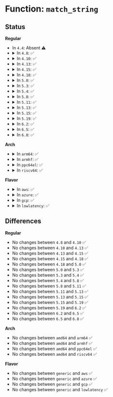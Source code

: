 # Function: <code>match_string</code>

## Status
<b>Regular</b>
<ul>
<li>
In <code>4.4</code>: Absent ⚠️
</li>
<li>
<details>
<summary>In <code>4.8</code>: ✅</summary>

```c
int match_string(const const char * *array, size_t n, const char *string);
```

**Collision:** Unique Global

**Inline:** No

**Transformation:** False

**Instances:**

```
In lib/string.c (ffffffff81438670)
Location: lib/string.c:642
Inline: False
Direct callers:
  - drivers/pinctrl/pinmux.c:pinmux_map_to_setting
  - drivers/base/property.c:fwnode_property_match_string
  - drivers/usb/common/common.c:usb_get_dr_mode
  - drivers/usb/common/common.c:usb_get_maximum_speed
  - drivers/power/charger-manager.c:cm_notify_event
```
**Symbols:**

```
ffffffff81438670-ffffffff814386bb: match_string (STB_GLOBAL)
```
</details>
</li>
<li>
<details>
<summary>In <code>4.10</code>: ✅</summary>

```c
int match_string(const const char * *array, size_t n, const char *string);
```

**Collision:** Unique Global

**Inline:** No

**Transformation:** False

**Instances:**

```
In lib/string.c (ffffffff81455660)
Location: lib/string.c:642
Inline: False
Direct callers:
  - drivers/pinctrl/pinmux.c:pinmux_map_to_setting
  - drivers/base/property.c:fwnode_property_match_string
  - drivers/usb/common/common.c:usb_get_dr_mode
  - drivers/usb/common/common.c:usb_get_maximum_speed
  - drivers/power/supply/charger-manager.c:cm_notify_event
```
**Symbols:**

```
ffffffff81455660-ffffffff814556ab: match_string (STB_GLOBAL)
```
</details>
</li>
<li>
<details>
<summary>In <code>4.13</code>: ✅</summary>

```c
int match_string(const const char * *array, size_t n, const char *string);
```

**Collision:** Unique Global

**Inline:** No

**Transformation:** False

**Instances:**

```
In lib/string.c (ffffffff818f70d0)
Location: lib/string.c:642
Inline: False
Direct callers:
  - drivers/pinctrl/pinmux.c:pinmux_map_to_setting
  - drivers/base/property.c:fwnode_property_match_string
  - drivers/usb/common/common.c:usb_get_dr_mode
  - drivers/usb/common/common.c:usb_get_maximum_speed
```
**Symbols:**

```
ffffffff818f70d0-ffffffff818f7120: match_string (STB_GLOBAL)
```
</details>
</li>
<li>
<details>
<summary>In <code>4.15</code>: ✅</summary>

```c
int match_string(const const char * *array, size_t n, const char *string);
```

**Collision:** Unique Global

**Inline:** No

**Transformation:** False

**Instances:**

```
In lib/string.c (ffffffff8197dad0)
Location: lib/string.c:643
Inline: False
Direct callers:
  - drivers/pinctrl/pinmux.c:pinmux_map_to_setting
  - drivers/base/property.c:fwnode_property_match_string
  - drivers/usb/common/common.c:usb_get_dr_mode
  - drivers/usb/common/common.c:usb_get_maximum_speed
```
**Symbols:**

```
ffffffff8197dad0-ffffffff8197db20: match_string (STB_GLOBAL)
```
</details>
</li>
<li>
<details>
<summary>In <code>4.18</code>: ✅</summary>

```c
int match_string(const const char * *array, size_t n, const char *string);
```

**Collision:** Unique Global

**Inline:** No

**Transformation:** False

**Instances:**

```
In lib/string.c (ffffffff819d9fc0)
Location: lib/string.c:643
Inline: False
Direct callers:
  - arch/x86/kernel/cpu/mtrr/if.c:mtrr_write
  - kernel/cgroup/rdma.c:rdmacg_resource_set_max
  - kernel/trace/trace.c:trace_set_options
  - mm/vmpressure.c:vmpressure_register_event
  - mm/vmpressure.c:vmpressure_register_event
  - security/apparmor/lsm.c:param_set_mode
  - security/apparmor/lsm.c:param_set_audit
  - security/integrity/ima/ima_main.c:hash_setup
  - drivers/pinctrl/pinmux.c:pinmux_map_to_setting
  - drivers/base/property.c:fwnode_property_match_string
  - drivers/base/devcon.c:device_connection_find_match
  - drivers/gpu/drm/drm_panel_orientation_quirks.c:drm_get_panel_orientation_quirk
  - drivers/usb/common/common.c:usb_get_dr_mode
  - drivers/usb/common/common.c:usb_get_maximum_speed
```
**Symbols:**

```
ffffffff819d9fc0-ffffffff819da002: match_string (STB_GLOBAL)
```
</details>
</li>
<li>
<details>
<summary>In <code>5.0</code>: ✅</summary>

```c
int match_string(const const char * *array, size_t n, const char *string);
```

**Collision:** Unique Global

**Inline:** No

**Transformation:** False

**Instances:**

```
In lib/string.c (ffffffff81a121e0)
Location: lib/string.c:644
Inline: False
Direct callers:
  - arch/x86/kernel/cpu/mtrr/if.c:mtrr_write
  - kernel/sched/debug.c:sched_feat_write
  - kernel/sched/debug.c:sched_feat_write
  - kernel/cgroup/rdma.c:rdmacg_resource_set_max
  - kernel/trace/trace.c:trace_set_options
  - mm/mempolicy.c:mpol_parse_str
  - mm/vmpressure.c:vmpressure_register_event
  - mm/vmpressure.c:vmpressure_register_event
  - security/apparmor/lsm.c:param_set_mode
  - security/apparmor/lsm.c:param_set_audit
  - security/integrity/ima/ima_main.c:hash_setup
  - drivers/pinctrl/pinmux.c:pinmux_map_to_setting
  - drivers/base/property.c:fwnode_property_match_string
  - drivers/base/devcon.c:device_connection_find_match
  - drivers/gpu/drm/drm_panel_orientation_quirks.c:drm_get_panel_orientation_quirk
  - drivers/usb/common/common.c:usb_get_dr_mode
  - drivers/usb/common/common.c:usb_get_maximum_speed
  - drivers/cpufreq/intel_pstate.c:store_energy_performance_preference
```
**Symbols:**

```
ffffffff81a121e0-ffffffff81a12222: match_string (STB_GLOBAL)
```
</details>
</li>
<li>
<details>
<summary>In <code>5.3</code>: ✅</summary>

```c
int match_string(const const char * *array, size_t n, const char *string);
```

**Collision:** Unique Global

**Inline:** No

**Transformation:** False

**Instances:**

```
In lib/string.c (ffffffff81a81660)
Location: lib/string.c:686
Inline: False
Direct callers:
  - arch/x86/kernel/cpu/mtrr/if.c:mtrr_write
  - kernel/sched/debug.c:sched_feat_write
  - kernel/sched/debug.c:sched_feat_write
  - kernel/cgroup/rdma.c:rdmacg_resource_set_max
  - kernel/trace/trace.c:trace_set_options
  - mm/mempolicy.c:mpol_parse_str
  - mm/vmpressure.c:vmpressure_register_event
  - mm/vmpressure.c:vmpressure_register_event
  - security/apparmor/lsm.c:param_set_mode
  - security/apparmor/lsm.c:param_set_audit
  - security/integrity/ima/ima_main.c:hash_setup
  - drivers/pinctrl/pinmux.c:pinmux_map_to_setting
  - drivers/base/property.c:fwnode_property_match_string
  - drivers/base/devcon.c:device_connection_find_match
  - drivers/gpu/drm/drm_panel_orientation_quirks.c:drm_get_panel_orientation_quirk
  - drivers/usb/common/common.c:usb_get_dr_mode
  - drivers/usb/common/common.c:usb_get_maximum_speed
  - drivers/cpufreq/intel_pstate.c:store_energy_performance_preference
```
**Symbols:**

```
ffffffff81a81660-ffffffff81a8169f: match_string (STB_GLOBAL)
```
</details>
</li>
<li>
<details>
<summary>In <code>5.4</code>: ✅</summary>

```c
int match_string(const const char * *array, size_t n, const char *string);
```

**Collision:** Unique Global

**Inline:** No

**Transformation:** False

**Instances:**

```
In lib/string.c (ffffffff81ab8730)
Location: lib/string.c:688
Inline: False
Direct callers:
  - arch/x86/kernel/cpu/mtrr/if.c:mtrr_write
  - kernel/sched/debug.c:sched_feat_write
  - kernel/sched/debug.c:sched_feat_write
  - kernel/cgroup/rdma.c:rdmacg_resource_set_max
  - kernel/trace/trace.c:trace_set_options
  - mm/mempolicy.c:mpol_parse_str
  - mm/mempolicy.c:mpol_parse_str
  - mm/vmpressure.c:vmpressure_register_event
  - mm/vmpressure.c:vmpressure_register_event
  - security/apparmor/lsm.c:param_set_mode
  - security/apparmor/lsm.c:param_set_audit
  - security/integrity/ima/ima_main.c:hash_setup
  - drivers/pinctrl/pinmux.c:pinmux_map_to_setting
  - drivers/base/property.c:fwnode_property_match_string
  - drivers/base/devcon.c:device_connection_find_match
  - drivers/gpu/drm/drm_panel_orientation_quirks.c:drm_get_panel_orientation_quirk
  - drivers/vfio/vfio.c:vfio_dev_viable
  - drivers/usb/common/common.c:usb_get_dr_mode
  - drivers/usb/common/common.c:usb_get_maximum_speed
  - drivers/cpufreq/intel_pstate.c:store_energy_performance_preference
```
**Symbols:**

```
ffffffff81ab8730-ffffffff81ab876f: match_string (STB_GLOBAL)
```
</details>
</li>
<li>
<details>
<summary>In <code>5.8</code>: ✅</summary>

```c
int match_string(const const char * *array, size_t n, const char *string);
```

**Collision:** Unique Global

**Inline:** No

**Transformation:** False

**Instances:**

```
In lib/string.c (ffffffff815f3370)
Location: lib/string.c:737
Inline: False
Direct callers:
  - arch/x86/kernel/cpu/mtrr/if.c:mtrr_write
  - kernel/sched/debug.c:sched_feat_write
  - kernel/sched/debug.c:sched_feat_write
  - kernel/cgroup/rdma.c:parse_resource
  - kernel/trace/trace.c:trace_set_options
  - mm/mempolicy.c:mpol_parse_str
  - mm/mempolicy.c:mpol_parse_str
  - mm/vmpressure.c:vmpressure_register_event
  - mm/vmpressure.c:vmpressure_register_event
  - security/apparmor/lsm.c:param_set_mode
  - security/apparmor/lsm.c:param_set_audit
  - security/integrity/ima/ima_main.c:hash_setup
  - drivers/pinctrl/pinmux.c:pinmux_map_to_setting
  - drivers/base/property.c:fwnode_property_match_string
  - drivers/base/devcon.c:device_connection_find_match
  - drivers/gpu/drm/drm_panel_orientation_quirks.c:drm_get_panel_orientation_quirk
  - drivers/vfio/vfio.c:vfio_dev_viable
  - drivers/usb/common/common.c:usb_get_dr_mode
  - drivers/usb/common/common.c:usb_get_maximum_speed
  - drivers/cpufreq/intel_pstate.c:store_energy_performance_preference
```
**Symbols:**

```
ffffffff815f3370-ffffffff815f33b7: match_string (STB_GLOBAL)
```
</details>
</li>
<li>
<details>
<summary>In <code>5.11</code>: ✅</summary>

```c
int match_string(const const char * *array, size_t n, const char *string);
```

**Collision:** Unique Global

**Inline:** No

**Transformation:** False

**Instances:**

```
In lib/string.c (ffffffff81617a20)
Location: lib/string.c:734
Inline: False
Direct callers:
  - arch/x86/kernel/cpu/mtrr/if.c:mtrr_write
  - kernel/sched/debug.c:sched_feat_write
  - kernel/sched/debug.c:sched_feat_write
  - kernel/cgroup/rdma.c:parse_resource
  - kernel/trace/trace.c:trace_set_options
  - mm/mempolicy.c:mpol_parse_str
  - mm/mempolicy.c:mpol_parse_str
  - mm/vmpressure.c:vmpressure_register_event
  - mm/vmpressure.c:vmpressure_register_event
  - security/apparmor/lsm.c:param_set_mode
  - security/apparmor/lsm.c:param_set_audit
  - security/integrity/ima/ima_main.c:hash_setup
  - drivers/pinctrl/pinmux.c:pinmux_map_to_setting
  - drivers/base/property.c:fwnode_property_match_string
  - drivers/gpu/drm/drm_panel_orientation_quirks.c:drm_get_panel_orientation_quirk
  - drivers/vfio/vfio.c:vfio_dev_viable
  - drivers/usb/common/common.c:usb_get_dr_mode
  - drivers/usb/common/common.c:usb_get_maximum_speed
  - drivers/cpufreq/intel_pstate.c:store_energy_performance_preference
```
**Symbols:**

```
ffffffff81617a20-ffffffff81617a67: match_string (STB_GLOBAL)
```
</details>
</li>
<li>
<details>
<summary>In <code>5.13</code>: ✅</summary>

```c
int match_string(const const char * *array, size_t n, const char *string);
```

**Collision:** Unique Global

**Inline:** No

**Transformation:** False

**Instances:**

```
In lib/string.c (ffffffff815fb090)
Location: lib/string.c:734
Inline: False
Direct callers:
  - arch/x86/kernel/cpu/mtrr/if.c:mtrr_write
  - kernel/sched/debug.c:sched_feat_write
  - kernel/sched/debug.c:sched_feat_write
  - kernel/cgroup/rdma.c:rdmacg_parse_limits
  - kernel/trace/trace.c:trace_set_options
  - mm/mempolicy.c:mpol_parse_str
  - mm/mempolicy.c:mpol_parse_str
  - mm/vmpressure.c:vmpressure_register_event
  - mm/vmpressure.c:vmpressure_register_event
  - security/apparmor/lsm.c:param_set_mode
  - security/apparmor/lsm.c:param_set_audit
  - security/integrity/ima/ima_main.c:hash_setup
  - crypto/asymmetric_keys/pkcs7_verify.c:pkcs7_get_digest
  - drivers/pinctrl/pinmux.c:pinmux_select
  - drivers/pinctrl/pinmux.c:pinmux_map_to_setting
  - drivers/acpi/scan.c:acpi_scan_check_dep
  - drivers/acpi/scan.c:acpi_scan_check_dep
  - drivers/base/property.c:fwnode_property_match_string
  - drivers/gpu/drm/drm_panel_orientation_quirks.c:drm_get_panel_orientation_quirk
  - drivers/vfio/vfio.c:vfio_dev_viable
  - drivers/usb/common/common.c:usb_get_dr_mode
  - drivers/usb/common/common.c:usb_get_maximum_ssp_rate
  - drivers/usb/common/common.c:usb_get_maximum_speed
  - drivers/usb/common/common.c:usb_get_maximum_speed
  - drivers/cpufreq/intel_pstate.c:store_energy_performance_preference
```
**Symbols:**

```
ffffffff815fb090-ffffffff815fb0cf: match_string (STB_GLOBAL)
```
</details>
</li>
<li>
<details>
<summary>In <code>5.15</code>: ✅</summary>

```c
int match_string(const const char * *array, size_t n, const char *string);
```

**Collision:** Unique Global

**Inline:** No

**Transformation:** False

**Instances:**

```
In lib/string.c (ffffffff81668940)
Location: lib/string.c:735
Inline: False
Direct callers:
  - arch/x86/kernel/cpu/mtrr/if.c:mtrr_write
  - kernel/sched/debug.c:sched_feat_write
  - kernel/sched/debug.c:sched_feat_write
  - kernel/cgroup/rdma.c:rdmacg_parse_limits
  - kernel/trace/trace.c:trace_set_options
  - mm/mempolicy.c:mpol_parse_str
  - mm/mempolicy.c:mpol_parse_str
  - mm/vmpressure.c:vmpressure_register_event
  - mm/vmpressure.c:vmpressure_register_event
  - security/apparmor/lsm.c:param_set_mode
  - security/apparmor/lsm.c:param_set_audit
  - security/integrity/ima/ima_main.c:hash_setup
  - security/integrity/ima/ima_policy.c:ima_parse_rule
  - crypto/asymmetric_keys/pkcs7_verify.c:pkcs7_get_digest
  - drivers/pinctrl/pinmux.c:pinmux_select
  - drivers/pinctrl/pinmux.c:pinmux_map_to_setting
  - drivers/acpi/scan.c:acpi_scan_check_dep
  - drivers/acpi/scan.c:acpi_scan_check_dep
  - drivers/base/property.c:fwnode_property_match_string
  - drivers/gpu/drm/drm_panel_orientation_quirks.c:drm_get_panel_orientation_quirk
  - drivers/vfio/vfio.c:vfio_dev_viable
  - drivers/usb/common/common.c:usb_get_role_switch_default_mode
  - drivers/usb/common/common.c:usb_get_dr_mode
  - drivers/usb/common/common.c:usb_get_maximum_ssp_rate
  - drivers/usb/common/common.c:usb_get_maximum_speed
  - drivers/usb/common/common.c:usb_get_maximum_speed
  - drivers/cpufreq/intel_pstate.c:store_energy_performance_preference
```
**Symbols:**

```
ffffffff81668940-ffffffff8166897f: match_string (STB_GLOBAL)
```
</details>
</li>
<li>
<details>
<summary>In <code>5.19</code>: ✅</summary>

```c
int match_string(const const char * *array, size_t n, const char *string);
```

**Collision:** Unique Global

**Inline:** No

**Transformation:** False

**Instances:**

```
In lib/string_helpers.c (ffffffff816ecaa0)
Location: lib/string_helpers.c:885
Inline: False
Direct callers:
  - arch/x86/kernel/cpu/mtrr/if.c:mtrr_write
  - kernel/sched/build_utility.c:sched_feat_write
  - kernel/sched/build_utility.c:sched_feat_write
  - kernel/cgroup/rdma.c:rdmacg_parse_limits
  - kernel/trace/trace.c:trace_set_options
  - mm/mempolicy.c:mpol_parse_str
  - mm/mempolicy.c:mpol_parse_str
  - mm/vmpressure.c:vmpressure_register_event
  - mm/vmpressure.c:vmpressure_register_event
  - fs/verity/measure.c:fsverity_get_digest
  - security/apparmor/lsm.c:param_set_mode
  - security/apparmor/lsm.c:param_set_audit
  - security/integrity/ima/ima_main.c:hash_setup
  - security/integrity/ima/ima_policy.c:ima_parse_rule
  - crypto/asymmetric_keys/pkcs7_verify.c:pkcs7_get_digest
  - drivers/pinctrl/pinmux.c:pinmux_select
  - drivers/pinctrl/pinmux.c:pinmux_map_to_setting
  - drivers/acpi/scan.c:acpi_info_matches_ids
  - drivers/acpi/scan.c:acpi_info_matches_ids
  - drivers/base/property.c:fwnode_property_match_string
  - drivers/gpu/drm/drm_panel_orientation_quirks.c:drm_get_panel_orientation_quirk
  - drivers/usb/common/common.c:usb_get_role_switch_default_mode
  - drivers/usb/common/common.c:usb_get_dr_mode
  - drivers/usb/common/common.c:usb_get_maximum_ssp_rate
  - drivers/usb/common/common.c:usb_get_maximum_speed
  - drivers/usb/common/common.c:usb_get_maximum_speed
  - drivers/cpufreq/intel_pstate.c:store_energy_performance_preference
```
**Symbols:**

```
ffffffff816ecaa0-ffffffff816ecafa: match_string (STB_GLOBAL)
```
</details>
</li>
<li>
<details>
<summary>In <code>6.2</code>: ✅</summary>

```c
int match_string(const const char * *array, size_t n, const char *string);
```

**Collision:** Unique Global

**Inline:** No

**Transformation:** False

**Instances:**

```
In lib/string_helpers.c (ffffffff817dd340)
Location: lib/string_helpers.c:929
Inline: False
Direct callers:
  - arch/x86/kernel/cpu/mtrr/if.c:mtrr_write
  - kernel/sched/build_utility.c:sched_feat_write
  - kernel/sched/build_utility.c:sched_feat_write
  - kernel/cgroup/rdma.c:rdmacg_parse_limits
  - kernel/trace/trace.c:trace_set_options
  - mm/mempolicy.c:mpol_parse_str
  - mm/mempolicy.c:mpol_parse_str
  - mm/vmpressure.c:vmpressure_register_event
  - mm/vmpressure.c:vmpressure_register_event
  - security/apparmor/lsm.c:param_set_mode
  - security/apparmor/lsm.c:param_set_audit
  - security/integrity/ima/ima_main.c:hash_setup
  - security/integrity/ima/ima_policy.c:ima_parse_rule
  - crypto/asymmetric_keys/pkcs7_verify.c:pkcs7_get_digest
  - lib/dynamic_debug.c:param_set_dyndbg_classnames
  - lib/dynamic_debug.c:ddebug_change
  - drivers/pinctrl/pinmux.c:pinmux_select
  - drivers/pinctrl/pinmux.c:pinmux_map_to_setting
  - drivers/acpi/scan.c:acpi_info_matches_ids
  - drivers/acpi/scan.c:acpi_info_matches_ids
  - drivers/base/property.c:fwnode_property_match_string
  - drivers/gpu/drm/drm_panel_orientation_quirks.c:drm_get_panel_orientation_quirk
  - drivers/usb/common/common.c:usb_get_role_switch_default_mode
  - drivers/usb/common/common.c:usb_get_dr_mode
  - drivers/usb/common/common.c:usb_get_maximum_ssp_rate
  - drivers/usb/common/common.c:usb_get_maximum_speed
  - drivers/usb/common/common.c:usb_get_maximum_speed
  - drivers/cpufreq/intel_pstate.c:store_energy_performance_preference
```
**Symbols:**

```
ffffffff817dd340-ffffffff817dd39a: match_string (STB_GLOBAL)
```
</details>
</li>
<li>
<details>
<summary>In <code>6.5</code>: ✅</summary>

```c
int match_string(const const char * *array, size_t n, const char *string);
```

**Collision:** Unique Global

**Inline:** No

**Transformation:** False

**Instances:**

```
In lib/string_helpers.c (ffffffff8181cb50)
Location: lib/string_helpers.c:929
Inline: False
Direct callers:
  - arch/x86/kernel/cpu/mtrr/if.c:mtrr_write
  - kernel/sched/build_utility.c:sched_feat_write
  - kernel/sched/build_utility.c:sched_feat_write
  - kernel/cgroup/rdma.c:parse_resource
  - kernel/trace/trace.c:trace_set_options
  - kernel/trace/trace_osnoise.c:osnoise_options_write
  - mm/mempolicy.c:mpol_parse_str
  - mm/mempolicy.c:mpol_parse_str
  - mm/vmpressure.c:vmpressure_register_event
  - mm/vmpressure.c:vmpressure_register_event
  - security/apparmor/lsm.c:param_set_mode
  - security/apparmor/lsm.c:param_set_audit
  - security/integrity/ima/ima_main.c:hash_setup
  - security/integrity/ima/ima_policy.c:ima_parse_rule
  - crypto/asymmetric_keys/pkcs7_verify.c:pkcs7_get_digest
  - lib/dynamic_debug.c:param_set_dyndbg_classnames
  - lib/dynamic_debug.c:ddebug_change
  - drivers/pinctrl/pinmux.c:pinmux_select
  - drivers/pinctrl/pinmux.c:pinmux_map_to_setting
  - drivers/acpi/scan.c:acpi_info_matches_ids
  - drivers/acpi/scan.c:acpi_info_matches_ids
  - drivers/base/property.c:fwnode_property_match_string
  - drivers/gpu/drm/drm_panel_orientation_quirks.c:drm_get_panel_orientation_quirk
  - drivers/usb/common/common.c:usb_get_role_switch_default_mode
  - drivers/usb/common/common.c:usb_get_dr_mode
  - drivers/usb/common/common.c:usb_get_maximum_ssp_rate
  - drivers/usb/common/common.c:usb_get_maximum_speed
  - drivers/usb/common/common.c:usb_get_maximum_speed
  - drivers/cpufreq/amd-pstate.c:store_energy_performance_preference
  - drivers/cpufreq/intel_pstate.c:store_energy_performance_preference
```
**Symbols:**

```
ffffffff8181cb50-ffffffff8181cbaa: match_string (STB_GLOBAL)
```
</details>
</li>
<li>
<details>
<summary>In <code>6.8</code>: ✅</summary>

```c
int match_string(const const char * *array, size_t n, const char *string);
```

**Collision:** Unique Global

**Inline:** No

**Transformation:** False

**Instances:**

```
In lib/string_helpers.c (ffffffff81862960)
Location: lib/string_helpers.c:946
Inline: False
Direct callers:
  - arch/x86/kernel/cpu/mtrr/if.c:mtrr_write
  - kernel/sched/build_utility.c:sched_feat_write
  - kernel/sched/build_utility.c:sched_feat_write
  - kernel/cgroup/rdma.c:parse_resource
  - kernel/trace/trace.c:trace_set_options
  - kernel/trace/trace_osnoise.c:osnoise_options_write
  - mm/mempolicy.c:mpol_parse_str
  - mm/mempolicy.c:mpol_parse_str
  - mm/vmpressure.c:vmpressure_register_event
  - mm/vmpressure.c:vmpressure_register_event
  - security/apparmor/lsm.c:param_set_mode
  - security/apparmor/lsm.c:param_set_audit
  - security/integrity/ima/ima_main.c:hash_setup
  - security/integrity/ima/ima_policy.c:ima_parse_rule
  - crypto/asymmetric_keys/pkcs7_verify.c:pkcs7_get_digest
  - lib/dynamic_debug.c:param_set_dyndbg_classnames
  - lib/dynamic_debug.c:ddebug_change
  - drivers/pinctrl/pinmux.c:pinmux_select
  - drivers/pinctrl/pinmux.c:pinmux_map_to_setting
  - drivers/acpi/scan.c:acpi_info_matches_ids
  - drivers/acpi/scan.c:acpi_info_matches_ids
  - drivers/base/property.c:fwnode_property_match_property_string
  - drivers/base/property.c:fwnode_property_match_string
  - drivers/gpu/drm/drm_edid_load.c:drm_edid_load_firmware
  - drivers/gpu/drm/drm_panel_orientation_quirks.c:drm_get_panel_orientation_quirk
  - drivers/usb/common/common.c:usb_get_role_switch_default_mode
  - drivers/usb/common/common.c:usb_get_dr_mode
  - drivers/usb/common/common.c:usb_get_maximum_ssp_rate
  - drivers/usb/common/common.c:usb_get_maximum_speed
  - drivers/usb/common/common.c:usb_get_maximum_speed
  - drivers/cpufreq/amd-pstate.c:store_energy_performance_preference
  - drivers/cpufreq/intel_pstate.c:store_energy_performance_preference
```
**Symbols:**

```
ffffffff81862960-ffffffff818629ba: match_string (STB_GLOBAL)
```
</details>
</li>
</ul>
<b>Arch</b>
<ul>
<li>
<details>
<summary>In <code>arm64</code>: ✅</summary>

```c
int match_string(const const char * *array, size_t n, const char *string);
```

**Collision:** Unique Global

**Inline:** No

**Transformation:** False

**Instances:**

```
In lib/string.c (ffff800010d92e08)
Location: lib/string.c:688
Inline: False
Direct callers:
  - kernel/sched/debug.c:sched_feat_write
  - kernel/sched/debug.c:sched_feat_write
  - kernel/cgroup/rdma.c:rdmacg_resource_set_max
  - kernel/trace/trace.c:trace_set_options
  - mm/mempolicy.c:mpol_parse_str
  - mm/mempolicy.c:mpol_parse_str
  - mm/vmpressure.c:vmpressure_register_event
  - mm/vmpressure.c:vmpressure_register_event
  - security/apparmor/lsm.c:param_set_mode
  - security/apparmor/lsm.c:param_set_audit
  - security/integrity/ima/ima_main.c:hash_setup
  - drivers/pinctrl/pinmux.c:pinmux_map_to_setting
  - drivers/pinctrl/mvebu/pinctrl-armada-37xx.c:armada_37xx_pinctrl_probe
  - drivers/pinctrl/mvebu/pinctrl-armada-37xx.c:armada_37xx_pmx_set_by_name
  - drivers/gpio/gpiolib-of.c:of_find_gpio
  - drivers/clk/bcm/clk-bcm2835.c:bcm2835_register_clock
  - drivers/clk/rockchip/clk.c:rockchip_clk_register_branches
  - drivers/base/property.c:fwnode_property_match_string
  - drivers/base/devcon.c:device_connection_find_match
  - drivers/gpu/drm/drm_panel_orientation_quirks.c:drm_get_panel_orientation_quirk
  - drivers/usb/common/common.c:of_usb_get_dr_mode_by_phy
  - drivers/usb/common/common.c:usb_get_dr_mode
  - drivers/usb/common/common.c:usb_get_maximum_speed
```
**Symbols:**

```
ffff800010d92e08-ffff800010d92e8c: match_string (STB_GLOBAL)
```
</details>
</li>
<li>
<details>
<summary>In <code>armhf</code>: ✅</summary>

```c
int match_string(const const char * *array, size_t n, const char *string);
```

**Collision:** Unique Global

**Inline:** No

**Transformation:** False

**Instances:**

```
In lib/string.c (c0e8f3c4)
Location: lib/string.c:688
Inline: False
Direct callers:
  - kernel/sched/debug.c:sched_feat_write
  - kernel/sched/debug.c:sched_feat_write
  - kernel/cgroup/rdma.c:rdmacg_resource_set_max
  - kernel/trace/trace.c:trace_set_options
  - mm/vmpressure.c:vmpressure_register_event
  - mm/vmpressure.c:vmpressure_register_event
  - security/apparmor/lsm.c:param_set_mode
  - security/apparmor/lsm.c:param_set_audit
  - security/integrity/ima/ima_main.c:hash_setup
  - drivers/pinctrl/pinmux.c:pinmux_map_to_setting
  - drivers/gpio/gpiolib-of.c:of_find_gpio
  - drivers/clk/rockchip/clk.c:rockchip_clk_register_branches
  - drivers/base/property.c:fwnode_property_match_string
  - drivers/base/devcon.c:device_connection_find_match
  - drivers/mfd/omap-usb-host.c:usbhs_omap_probe
  - drivers/gpu/drm/drm_panel_orientation_quirks.c:drm_get_panel_orientation_quirk
  - drivers/usb/common/common.c:of_usb_get_dr_mode_by_phy
  - drivers/usb/common/common.c:usb_get_dr_mode
  - drivers/usb/common/common.c:usb_get_maximum_speed
  - sound/soc/soc-dapm.c:dapm_connect_mux
```
**Symbols:**

```
c0e8f3c4-c0e8f420: match_string (STB_GLOBAL)
```
</details>
</li>
<li>
<details>
<summary>In <code>ppc64el</code>: ✅</summary>

```c
int match_string(const const char * *array, size_t n, const char *string);
```

**Collision:** Unique Global

**Inline:** No

**Transformation:** False

**Instances:**

```
In lib/string.c (c000000000ed6bf0)
Location: lib/string.c:688
Inline: False
Direct callers:
  - arch/powerpc/xmon/xmon.c:scanhex
  - kernel/sched/debug.c:sched_feat_write
  - kernel/sched/debug.c:sched_feat_write
  - kernel/cgroup/rdma.c:rdmacg_resource_set_max
  - kernel/trace/trace.c:trace_set_options
  - mm/mempolicy.c:mpol_parse_str
  - mm/mempolicy.c:mpol_parse_str
  - mm/vmpressure.c:vmpressure_register_event
  - mm/vmpressure.c:vmpressure_register_event
  - security/apparmor/lsm.c:param_set_mode
  - security/apparmor/lsm.c:param_set_audit
  - security/integrity/ima/ima_main.c:hash_setup
  - drivers/pinctrl/pinmux.c:pinmux_map_to_setting
  - drivers/gpio/gpiolib-of.c:of_find_gpio
  - drivers/base/property.c:fwnode_property_match_string
  - drivers/base/devcon.c:device_connection_find_match
  - drivers/vfio/vfio.c:vfio_dev_viable
  - drivers/usb/common/common.c:of_usb_get_dr_mode_by_phy
  - drivers/usb/common/common.c:usb_get_dr_mode
  - drivers/usb/common/common.c:usb_get_maximum_speed
```
**Symbols:**

```
c000000000ed6bf0-c000000000ed6c54: match_string (STB_GLOBAL)
```
</details>
</li>
<li>
<details>
<summary>In <code>riscv64</code>: ✅</summary>

```c
int match_string(const const char * *array, size_t n, const char *string);
```

**Collision:** Unique Global

**Inline:** No

**Transformation:** False

**Instances:**

```
In lib/string.c (ffffffe0008bccc4)
Location: lib/string.c:688
Inline: False
Direct callers:
  - kernel/sched/debug.c:sched_feat_write
  - kernel/sched/debug.c:sched_feat_write
  - kernel/cgroup/rdma.c:rdmacg_resource_set_max
  - kernel/trace/trace.c:trace_set_options
  - mm/vmpressure.c:vmpressure_register_event
  - mm/vmpressure.c:vmpressure_register_event
  - security/apparmor/lsm.c:param_set_mode
  - security/apparmor/lsm.c:param_set_audit
  - security/integrity/ima/ima_main.c:hash_setup
  - drivers/pinctrl/pinmux.c:pinmux_map_to_setting
  - drivers/gpio/gpiolib-of.c:of_find_gpio
  - drivers/base/property.c:fwnode_property_match_string
  - drivers/base/devcon.c:device_connection_find_match
  - drivers/usb/common/common.c:of_usb_get_dr_mode_by_phy
  - drivers/usb/common/common.c:usb_get_dr_mode
  - drivers/usb/common/common.c:usb_get_maximum_speed
```
**Symbols:**

```
ffffffe0008bccc4-ffffffe0008bcd00: match_string (STB_GLOBAL)
```
</details>
</li>
</ul>
<b>Flavor</b>
<ul>
<li>
<details>
<summary>In <code>aws</code>: ✅</summary>

```c
int match_string(const const char * *array, size_t n, const char *string);
```

**Collision:** Unique Global

**Inline:** No

**Transformation:** False

**Instances:**

```
In lib/string.c (ffffffff81a57580)
Location: lib/string.c:688
Inline: False
Direct callers:
  - arch/x86/kernel/cpu/mtrr/if.c:mtrr_write
  - kernel/sched/debug.c:sched_feat_write
  - kernel/sched/debug.c:sched_feat_write
  - kernel/cgroup/rdma.c:rdmacg_resource_set_max
  - kernel/trace/trace.c:trace_set_options
  - mm/mempolicy.c:mpol_parse_str
  - mm/mempolicy.c:mpol_parse_str
  - mm/vmpressure.c:vmpressure_register_event
  - mm/vmpressure.c:vmpressure_register_event
  - security/apparmor/lsm.c:param_set_mode
  - security/apparmor/lsm.c:param_set_audit
  - security/integrity/ima/ima_main.c:hash_setup
  - drivers/pinctrl/pinmux.c:pinmux_map_to_setting
  - drivers/base/property.c:fwnode_property_match_string
  - drivers/base/devcon.c:device_connection_find_match
  - drivers/gpu/drm/drm_panel_orientation_quirks.c:drm_get_panel_orientation_quirk
  - drivers/usb/common/common.c:usb_get_dr_mode
  - drivers/usb/common/common.c:usb_get_maximum_speed
  - drivers/cpufreq/intel_pstate.c:store_energy_performance_preference
```
**Symbols:**

```
ffffffff81a57580-ffffffff81a575bf: match_string (STB_GLOBAL)
```
</details>
</li>
<li>
<details>
<summary>In <code>azure</code>: ✅</summary>

```c
int match_string(const const char * *array, size_t n, const char *string);
```

**Collision:** Unique Global

**Inline:** No

**Transformation:** False

**Instances:**

```
In lib/string.c (ffffffff81a14660)
Location: lib/string.c:688
Inline: False
Direct callers:
  - arch/x86/kernel/cpu/mtrr/if.c:mtrr_write
  - kernel/sched/debug.c:sched_feat_write
  - kernel/sched/debug.c:sched_feat_write
  - kernel/cgroup/rdma.c:rdmacg_resource_set_max
  - kernel/trace/trace.c:trace_set_options
  - mm/mempolicy.c:mpol_parse_str
  - mm/mempolicy.c:mpol_parse_str
  - mm/vmpressure.c:vmpressure_register_event
  - mm/vmpressure.c:vmpressure_register_event
  - security/apparmor/lsm.c:param_set_mode
  - security/apparmor/lsm.c:param_set_audit
  - security/integrity/ima/ima_main.c:hash_setup
  - drivers/pinctrl/pinmux.c:pinmux_map_to_setting
  - drivers/base/property.c:fwnode_property_match_string
  - drivers/base/devcon.c:device_connection_find_match
  - drivers/vfio/vfio.c:vfio_dev_viable
  - drivers/usb/common/common.c:usb_get_dr_mode
  - drivers/usb/common/common.c:usb_get_maximum_speed
  - drivers/cpufreq/intel_pstate.c:store_energy_performance_preference
```
**Symbols:**

```
ffffffff81a14660-ffffffff81a1469f: match_string (STB_GLOBAL)
```
</details>
</li>
<li>
<details>
<summary>In <code>gcp</code>: ✅</summary>

```c
int match_string(const const char * *array, size_t n, const char *string);
```

**Collision:** Unique Global

**Inline:** No

**Transformation:** False

**Instances:**

```
In lib/string.c (ffffffff81ac3970)
Location: lib/string.c:688
Inline: False
Direct callers:
  - arch/x86/kernel/cpu/mtrr/if.c:mtrr_write
  - kernel/sched/debug.c:sched_feat_write
  - kernel/sched/debug.c:sched_feat_write
  - kernel/cgroup/rdma.c:rdmacg_resource_set_max
  - kernel/trace/trace.c:trace_set_options
  - mm/mempolicy.c:mpol_parse_str
  - mm/mempolicy.c:mpol_parse_str
  - mm/vmpressure.c:vmpressure_register_event
  - mm/vmpressure.c:vmpressure_register_event
  - security/apparmor/lsm.c:param_set_mode
  - security/apparmor/lsm.c:param_set_audit
  - security/integrity/ima/ima_main.c:hash_setup
  - drivers/pinctrl/pinmux.c:pinmux_map_to_setting
  - drivers/base/property.c:fwnode_property_match_string
  - drivers/base/devcon.c:device_connection_find_match
  - drivers/gpu/drm/drm_panel_orientation_quirks.c:drm_get_panel_orientation_quirk
  - drivers/vfio/vfio.c:vfio_dev_viable
  - drivers/usb/common/common.c:usb_get_dr_mode
  - drivers/usb/common/common.c:usb_get_maximum_speed
  - drivers/cpufreq/intel_pstate.c:store_energy_performance_preference
```
**Symbols:**

```
ffffffff81ac3970-ffffffff81ac39af: match_string (STB_GLOBAL)
```
</details>
</li>
<li>
<details>
<summary>In <code>lowlatency</code>: ✅</summary>

```c
int match_string(const const char * *array, size_t n, const char *string);
```

**Collision:** Unique Global

**Inline:** No

**Transformation:** False

**Instances:**

```
In lib/string.c (ffffffff81acfe40)
Location: lib/string.c:688
Inline: False
Direct callers:
  - arch/x86/kernel/cpu/mtrr/if.c:mtrr_write
  - kernel/sched/debug.c:sched_feat_write
  - kernel/sched/debug.c:sched_feat_write
  - kernel/cgroup/rdma.c:rdmacg_resource_set_max
  - kernel/trace/trace.c:trace_set_options
  - mm/mempolicy.c:mpol_parse_str
  - mm/mempolicy.c:mpol_parse_str
  - mm/vmpressure.c:vmpressure_register_event
  - mm/vmpressure.c:vmpressure_register_event
  - security/apparmor/lsm.c:param_set_mode
  - security/apparmor/lsm.c:param_set_audit
  - security/integrity/ima/ima_main.c:hash_setup
  - drivers/pinctrl/pinmux.c:pinmux_map_to_setting
  - drivers/base/property.c:fwnode_property_match_string
  - drivers/base/devcon.c:device_connection_find_match
  - drivers/gpu/drm/drm_panel_orientation_quirks.c:drm_get_panel_orientation_quirk
  - drivers/vfio/vfio.c:vfio_dev_viable
  - drivers/usb/common/common.c:usb_get_dr_mode
  - drivers/usb/common/common.c:usb_get_maximum_speed
  - drivers/cpufreq/intel_pstate.c:store_energy_performance_preference
```
**Symbols:**

```
ffffffff81acfe40-ffffffff81acfe7f: match_string (STB_GLOBAL)
```
</details>
</li>
</ul>

## Differences
<b>Regular</b>
<ul>
<li>
No changes between <code>4.8</code> and <code>4.10</code> ✅
</li>
<li>
No changes between <code>4.10</code> and <code>4.13</code> ✅
</li>
<li>
No changes between <code>4.13</code> and <code>4.15</code> ✅
</li>
<li>
No changes between <code>4.15</code> and <code>4.18</code> ✅
</li>
<li>
No changes between <code>4.18</code> and <code>5.0</code> ✅
</li>
<li>
No changes between <code>5.0</code> and <code>5.3</code> ✅
</li>
<li>
No changes between <code>5.3</code> and <code>5.4</code> ✅
</li>
<li>
No changes between <code>5.4</code> and <code>5.8</code> ✅
</li>
<li>
No changes between <code>5.8</code> and <code>5.11</code> ✅
</li>
<li>
No changes between <code>5.11</code> and <code>5.13</code> ✅
</li>
<li>
No changes between <code>5.13</code> and <code>5.15</code> ✅
</li>
<li>
No changes between <code>5.15</code> and <code>5.19</code> ✅
</li>
<li>
No changes between <code>5.19</code> and <code>6.2</code> ✅
</li>
<li>
No changes between <code>6.2</code> and <code>6.5</code> ✅
</li>
<li>
No changes between <code>6.5</code> and <code>6.8</code> ✅
</li>
</ul>
<b>Arch</b>
<ul>
<li>
No changes between <code>amd64</code> and <code>arm64</code> ✅
</li>
<li>
No changes between <code>amd64</code> and <code>armhf</code> ✅
</li>
<li>
No changes between <code>amd64</code> and <code>ppc64el</code> ✅
</li>
<li>
No changes between <code>amd64</code> and <code>riscv64</code> ✅
</li>
</ul>
<b>Flavor</b>
<ul>
<li>
No changes between <code>generic</code> and <code>aws</code> ✅
</li>
<li>
No changes between <code>generic</code> and <code>azure</code> ✅
</li>
<li>
No changes between <code>generic</code> and <code>gcp</code> ✅
</li>
<li>
No changes between <code>generic</code> and <code>lowlatency</code> ✅
</li>
</ul>
